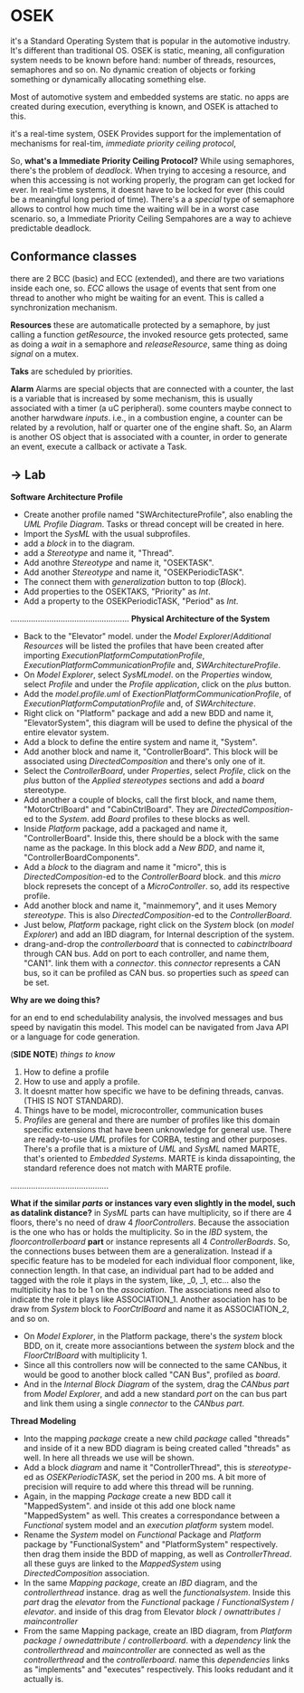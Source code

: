 # OSEK

it's a Standard Operating System that is popular in the automotive industry. It's different than traditional OS. OSEK is static, meaning, all configuration system needs to be known before hand: number of threads, resources, semaphores and so on. No dynamic creation of objects or forking something or dynamically allocating something else.

Most of automotive system and embedded systems are static. no apps are created during execution, everything is known, and OSEK is attached to this.

it's a real-time system, OSEK Provides support for the implementation of mechanisms for real-tim, *immediate priority ceiling protocol*,

So, **what's a Immediate Priority Ceiling Protocol?** While using semaphores, there's the problem of *deadlock*. When trying to accesing a resource, and when this accessing is not working properly, the program can get locked for ever.
In real-time systems, it doesnt have to be locked for ever (this could be a meaningful long period of time). There's a a *special* type of semaphore allows to control how much time the waiting will be in a worst case scenario. so, a Immediate Priority Ceiling Sempahores are a way to achieve predictable deadlock.

## Conformance classes

there are 2 BCC (basic) and ECC (extended), and there are two variations inside each one, so. *ECC* allows the usage of events that sent from one thread to another who might be waiting for an event. This is called a synchronization mechanism.

**Resources** 
these are automaticalle protected by a semaphore, by just calling a function *getResource*, the invoked resource gets protected, same as doing a *wait* in a semaphore and *releaseResource*, same thing as doing *signal* on a mutex.

**Taks** are scheduled by priorities.

**Alarm** Alarms are special objects that are connected with a counter, the last is a variable that is increased by some mechanism, this is usually associated with a timer (a uC peripheral). some counters maybe connect to another harwdware *inputs*. i.e., in a combustion engine, a counter can be related by a revolution, half or quarter one of the engine shaft.
So, an Alarm is another OS object that is associated with a counter, in order to generate an event, execute a callback or activate a Task.

## -> Lab

**Software Architecture Profile**

- Create another profile named "SWArchitectureProfile", also enabling the *UML Profile Diagram*. Tasks or thread concept will be created in here.
- Import the *SysML* with the usual subprofiles.
- add a *block* in to the diagram.
- add a *Stereotype* and name it, "Thread".
- Add anothre *Stereotype* and name it, "OSEKTASK".
- Add another *Stereotype* and name it, "OSEKPeriodicTASK".
- The connect them with *generalization* button to top (*Block*).
- Add properties to the OSEKTAKS, "Priority" as *Int*.
- Add a property to the OSEKPeriodicTASK, "Period" as *Int*.

.................................................... **Physical Architecture of the System**

- Back to the "Elevator" model. under the *Model Explorer*/*Additional Resources* will be listed the profiles that have been created after importing *ExecutionPlatformComputationProfile*, *ExecutionPlatformCommunicationProfile* and, *SWArchitectureProfile*.
- On *Model Explorer*, select *SysMLmodel*. on the *Properties* window, select *Profile* and under the *Profile application*, click on the *plus* button.
- Add the *model.profile.uml* of *ExectionPlatformCommunicationProfile*, of *ExecutionPlatformComputationProfile* and, of *SWArchitecture*.
- Right click on "Platform" package and add a new BDD and name it, "ElevatorSystem", this diagram will be used to define the physical of the entire elevator system.
- Add a block to define the entire system and name it, "System".
- Add another block and name it, "ControllerBoard". This block will be associated using *DirectedComposition* and there's only one of it.
- Select the *ControllerBoard*, under *Properties*, select *Profile*, click on the *plus* button of the *Applied stereotypes* sections and add a *board* stereotype.
- Add another a couple of blocks, call the first block, and name them, "MotorCtrlBoard" and "CabinCtrlBoard". They are *DirectedComposition*-ed to the *System*. add *Board* profiles to these blocks as well.
- Inside *Platform* package, add a packaged and name it, "ControllerBoard". Inside this, there should be a block with the same name as the package. In this block add a *New BDD*, and name it, "ControllerBoardComponents".
- Add a *block* to the diagram and name it "micro", this is *DirectedComposition*-ed to the *ControllerBoard* block. and this *micro* block represets the concept of a *MicroController*. so, add its respective profile.
- Add another block and name it, "mainmemory", and it uses Memory *stereotype*. This is also *DirectedComposition*-ed to the *ControllerBoard*.
- Just below, *Platform* package, right click on the *System* block (on *model Explorer*) and add an IBD diagram, for Internal description of the system.
- drang-and-drop the *controllerboard* that is connected to *cabinctrlboard* through CAN bus. Add on port to each controller, and name them, "CAN1". link them with a *connector*. this *connector* represents a CAN bus, so it can be profiled as CAN bus. so properties such as *speed* can be set.

**Why are we doing this?**

for an end to end schedulability analysis, the involved messages and bus speed by navigatin this model. This model can be navigated from Java API or a language for code generation.

(**SIDE NOTE**) *things to know*

1. How to define a profile
2. How to use and apply a profile.
3. It doesnt matter how specific we have to be defining threads, canvas. (THIS IS NOT STANDARD).
4. Things have to be model, microcontroller, communication buses
5. *Profiles* are general and there are number of profiles like this domain specific extensions that have been unknowledge for general use. There are ready-to-use *UML* profiles for CORBA, testing and other purposes. There's a profile that is a mixture of *UML* and *SysML* named MARTE, that's oriented to *Embedded Systems*. MARTE is kinda dissapointing, the standard reference does not match with MARTE profile.

...........................................

**What if the similar *parts* or instances vary even slightly in the model, such as datalink distance?** in *SysML* parts can have multiplicity, so if there are 4 floors, there's no need of draw 4 *floorControllers*. Because the association is the one who has or holds the multiplicity. So in the *IBD* system, the *floorcontrollerboard* **part** or instance represents all 4 *ControllerBoards*. So, the connections buses between them are a generalization. 
Instead if a specific feature has to be modeled for each individual floor component, like, connection length. In that case, an individual part had to be added and tagged with the role it plays in the system, like, _0, _1, etc... also the multiplicity has to be 1 on the *association*. The associations need also to indicate the role it plays like ASSOCIATION_1.
Another asociation has to be draw from *System* block to *FoorCtrlBoard* and name it as ASSOCIATION_2, and so on.

- On *Model Explorer*, in the Platform package, there's the *system* block BDD, on it, create more associantions between the *system* block and the *FloorCtrlBoard* with multiplicity 1.
- Since all this controllers now will be connected to the same CANbus, it would be good to another block called "CAN Bus", profiled as *board*.
- And in the *Internal Block Diagram* of the system, drag the *CANbus* *part* from *Model Explorer*, and add a new standard *port* on the can bus part and link them using a single *connector* to the *CANbus* *part*.

**Thread Modeling**

- Into the mapping *package* create a new child *package* called "threads" and inside of it a new BDD diagram is being created called "threads" as well. In here all threads we use will be shown.
- Add a block *diagram* and name it "ControllerThread", this is *stereotype*-ed as *OSEKPeriodicTASK*, set the period in 200 ms. A bit more of precision will require to add where this thread will be running.
- Again, in the mapping *Package* create a new BDD call it "MappedSystem". and inside ot this add one block name "MappedSystem" as well. This creates a correspondance between a *Functional* system model and an *execution platform* system model.
- Rename the *System* model on *Functional* Package and *Platform* package by "FunctionalSystem" and "PlatformSystem" respectively. then drag them inside the BDD of mapping, as well as *ControllerThread*. all these guys are linked to the *MappedSystem* using *DirectedComposition* association.
- In the same *Mapping* *package*, create an *IBD* diagram, and the *controllerthread* instance. drag as well the *functionalsystem*. Inside this *part* drag the *elevator* from the *Functional* package / *FunctionalSystem* / *elevator*. and inside of this drag from Elevator *block* / *ownattributes* / *maincontroller*
- From the same Mapping package, create an IBD diagram, from *Platform package* / *ownedattribute* / *controllerboard*. with a *dependency* link the *controllerthread* and *maincontroller* are connected as well as the *controllerthread* and the *controllerboard*. name this *dependencies* links as "implements" and "executes" respectively. This looks redudant and it actually is.
